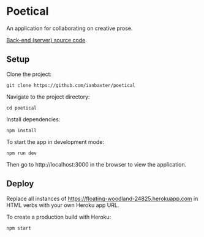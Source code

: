 # Poetical

An application for collaborating on creative prose.

[Back-end (server) source code](https://github.com/ianbaxter/poetical-server).

## Setup

Clone the project:

```
git clone https://github.com/ianbaxter/poetical
```

Navigate to the project directory:

```
cd poetical
```

Install dependencies:

```
npm install
```

To start the app in development mode:

```
npm run dev
```

Then go to http://localhost:3000 in the browser to view the application.

## Deploy

Replace all instances of https://floating-woodland-24825.herokuapp.com in HTML verbs with your own Heroku app URL.

To create a production build with Heroku:

```
npm start
```
